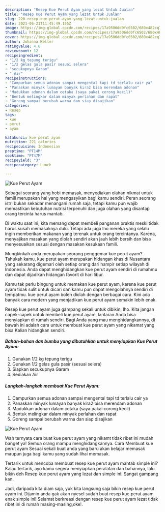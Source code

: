 ```yaml
---
description: "Resep Kue Perut Ayam yang lezat Untuk Jualan"
title: "Resep Kue Perut Ayam yang lezat Untuk Jualan"
slug: 220-resep-kue-perut-ayam-yang-lezat-untuk-jualan
date: 2021-06-21T11:45:49.155Z
image: https://img-global.cpcdn.com/recipes/17a9506dd0fc6502/680x482cq70/kue-perut-ayam-foto-resep-utama.jpg
thumbnail: https://img-global.cpcdn.com/recipes/17a9506dd0fc6502/680x482cq70/kue-perut-ayam-foto-resep-utama.jpg
cover: https://img-global.cpcdn.com/recipes/17a9506dd0fc6502/680x482cq70/kue-perut-ayam-foto-resep-utama.jpg
author: Johanna Keller
ratingvalue: 4.6
reviewcount: 12
recipeingredient:
- "1/2 kg tepung terigu"
- "1/2 gelas gula pasir sesuai selera"
- "secukupnya Garam"
- " Air"
recipeinstructions:
- "Campurkan semua adonan sampai mengental tapi td terlalu cair ya"
- "Panaskan minyak lumayan banyak kira2 bisa merendam adonan"
- "Madukkan adonan dalam cetaka (saya pakai corong kecil)"
- "Bentuk melingkar dalam minyak perlahan dan rapat"
- "Goreng sampai berubah warna dan siap disajikan"
categories:
- Resep
tags:
- kue
- perut
- ayam

katakunci: kue perut ayam 
nutrition: 221 calories
recipecuisine: Indonesian
preptime: "PT14M"
cooktime: "PT47M"
recipeyield: "3"
recipecategory: Lunch

---
```



![Kue Perut Ayam](https://img-global.cpcdn.com/recipes/17a9506dd0fc6502/680x482cq70/kue-perut-ayam-foto-resep-utama.jpg)

Sebagai seorang yang hobi memasak, menyediakan olahan nikmat untuk famili merupakan hal yang mengasyikan bagi kamu sendiri. Peran seorang istri bukan sekadar menangani rumah saja, tetapi kamu pun wajib memastikan kebutuhan nutrisi terpenuhi dan juga olahan yang disantap orang tercinta harus mantab.

Di waktu  saat ini, kita memang dapat membeli panganan praktis meski tidak harus susah memasaknya dulu. Tetapi ada juga lho mereka yang selalu ingin memberikan makanan yang terenak untuk orang tercintanya. Karena, menyajikan masakan yang diolah sendiri akan jauh lebih bersih dan bisa menyesuaikan sesuai dengan masakan kesukaan famili. 



Mungkinkah anda merupakan seorang penggemar kue perut ayam?. Tahukah kamu, kue perut ayam merupakan hidangan khas di Nusantara yang sekarang digemari oleh setiap orang dari hampir setiap wilayah di Indonesia. Anda dapat menghidangkan kue perut ayam sendiri di rumahmu dan dapat dijadikan hidangan favorit di hari libur.

Kamu tak perlu bingung untuk memakan kue perut ayam, karena kue perut ayam tidak sulit untuk dicari dan kamu pun dapat mengolahnya sendiri di tempatmu. kue perut ayam boleh diolah dengan berbagai cara. Kini ada banyak cara modern yang menjadikan kue perut ayam semakin lebih enak.

Resep kue perut ayam juga gampang sekali untuk dibikin, lho. Kita jangan capek-capek untuk membeli kue perut ayam, lantaran Anda bisa menyiapkan di rumah sendiri. Bagi Anda yang mau menghidangkannya, di bawah ini adalah cara untuk membuat kue perut ayam yang nikamat yang bisa Kalian hidangkan sendiri.

<!--inarticleads1-->

##### Bahan-bahan dan bumbu yang dibutuhkan untuk menyiapkan Kue Perut Ayam:

1. Gunakan 1/2 kg tepung terigu
1. Gunakan 1/2 gelas gula pasir (sesuai selera)
1. Siapkan secukupnya Garam
1. Sediakan  Air




<!--inarticleads2-->

##### Langkah-langkah membuat Kue Perut Ayam:

1. Campurkan semua adonan sampai mengental tapi td terlalu cair ya
1. Panaskan minyak lumayan banyak kira2 bisa merendam adonan
1. Madukkan adonan dalam cetaka (saya pakai corong kecil)
1. Bentuk melingkar dalam minyak perlahan dan rapat
1. Goreng sampai berubah warna dan siap disajikan
<img src="https://img-global.cpcdn.com/steps/779b7705f5443f65/160x128cq70/kue-perut-ayam-langkah-memasak-5-foto.jpg" alt="Kue Perut Ayam">



Wah ternyata cara buat kue perut ayam yang nikamt tidak ribet ini mudah banget ya! Semua orang mampu menghidangkannya. Cara Membuat kue perut ayam Sesuai sekali buat anda yang baru akan belajar memasak maupun juga bagi kamu yang sudah lihai memasak.

Tertarik untuk mencoba membuat resep kue perut ayam mantab simple ini? Kalau tertarik, ayo kamu segera menyiapkan peralatan dan bahannya, lalu bikin deh Resep kue perut ayam yang lezat dan simple ini. Sangat gampang kan. 

Jadi, daripada kita diam saja, yuk kita langsung saja bikin resep kue perut ayam ini. Dijamin anda gak akan nyesel sudah buat resep kue perut ayam enak simple ini! Selamat berkreasi dengan resep kue perut ayam lezat tidak ribet ini di rumah masing-masing,oke!.


